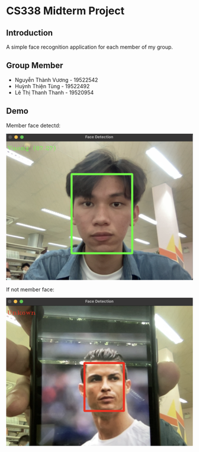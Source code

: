 # CS338 Midterm Project

## **Introduction**

A simple face recognition application for each member of my group.

## **Group Member**

- Nguyễn Thành Vương - 19522542
- Huỳnh Thiện Tùng - 19522492
- Lê Thị Thanh Thanh - 19520954

## **Demo**

Member face detectd:

![demo-ifMember](demo_isMember.png)

If not member face:

![project-demo](demo_notMember.png)
